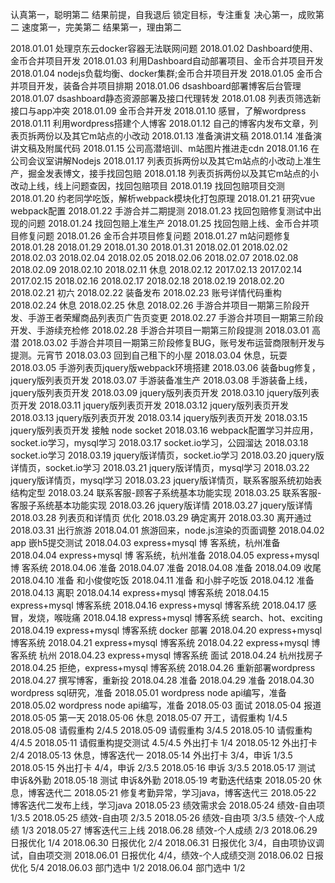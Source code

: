 认真第一，聪明第二
结果前提，自我退后
锁定目标，专注重复
决心第一，成败第二
速度第一，完美第二
结果第一，理由第二


2018.01.01 处理京东云docker容器无法联网问题
2018.01.02 Dashboard使用、金币合并项目开发
2018.01.03 利用Dashboard自动部署项目、金币合并项目开发
2018.01.04 nodejs负载均衡、docker集群;金币合并项目开发
2018.01.05 金币合并项目开发，装备合并项目排期
2018.01.06 dsashboard部署博客后台管理
2018.01.07 dsashboard静态资源部署及接口代理转发
2018.01.08 列表页筛选新接口与app冲突
2018.01.09 金币合并开发
2018.01.10 感冒，了解wordpress
2018.01.11 利用wordpress搭建个人博客
2018.01.12 自己的博客内发布文章，列表页拆两份以及其它m站点的小改动
2018.01.13 准备演讲文稿
2018.01.14 准备演讲文稿及附属代码
2018.01.15 公司高潜培训、m站图片推进走cdn
2018.01.16 在公司会议室讲解Nodejs
2018.01.17 列表页拆两份以及其它m站点的小改动上准生产，掘金发表博文，接手找回包赔
2018.01.18 列表页拆两份以及其它m站点的小改动上线，线上问题查因，找回包赔项目
2018.01.19 找回包赔项目交测
2018.01.20 约老同学吃饭，解析webpack模块化打包原理
2018.01.21 研究vue webpack配置
2018.01.22 手游合并二期提测
2018.01.23 找回包赔修复测试中出现的问题
2018.01.24 找回包赔上准生产
2018.01.25 找回包赔上线、金币合并项目修复问题
2018.01.26 金币合并项目修复问题
2018.01.27 m站问题修复
2018.01.28 
2018.01.29
2018.01.30
2018.01.31
2018.02.01
2018.02.02
2018.02.03
2018.02.04
2018.02.05
2018.02.06
2018.02.07
2018.02.08
2018.02.09
2018.02.10
2018.02.11 休息
2018.02.12
2017.02.13
2017.02.14
2017.02.15
2018.02.16
2018.02.17
2018.02.18
2018.02.19
2018.02.20
2018.02.21 初六
2018.02.22 装备发布
2018.02.23 账号详情代码重构
2018.02.24 休息
2018.02.25 休息
2018.02.26 手游合并项目一期第三阶段开发、手游王者荣耀商品列表页广告页变更
2018.02.27 手游合并项目一期第三阶段开发、手游续充检修
2018.02.28 手游合并项目一期第三阶段提测
2018.03.01 高潜
2018.03.02 手游合并项目一期第三阶段修复BUG，账号发布运营商限制开发与提测。元宵节
2018.03.03 回到自己租下的小屋
2018.03.04 休息，玩耍
2018.03.05 手游列表页jquery版webpack环境搭建
2018.03.06 装备bug修复，jquery版列表页开发
2018.03.07 手游装备准生产
2018.03.08 手游装备上线，jquery版列表页开发
2018.03.09 jquery版列表页开发
2018.03.10 jquery版列表页开发
2018.03.11 jquery版列表页开发
2018.03.12 jquery版列表页开发
2018.03.13 jquery版列表页开发
2018.03.14 jquery版列表页开发
2018.03.15 jquery版列表页开发 接触 node socket
2018.03.16 webpack配置学习并应用，socket.io学习，mysql学习
2018.03.17 socket.io学习，公园溜达
2018.03.18 socket.io学习
2018.03.19 jquery版详情页，socket.io学习
2018.03.20 jquery版详情页，socket.io学习
2018.03.21 jquery版详情页，mysql学习
2018.03.22 jquery版详情页，mysql学习
2018.03.23 jquery版详情页，联系客服系统初始表结构定型
2018.03.24 联系客服-顾客子系统基本功能实现
2018.03.25 联系客服-客服子系统基本功能实现
2018.03.26 jquery版详情
2018.03.27 jquery版详情
2018.03.28 列表页和详情页 优化
2018.03.29 确定离开
2018.03.30 离开通过
2018.03.31 出行旅游
2018.04.01 旅游回来，node.js渲染的页面调整
2018.04.02 app 嵌h5提交测试
2018.04.03 express+mysql 博 客系统，杭州准备
2018.04.04 express+mysql 博 客系统，杭州准备
2018.04.05 express+mysql 博 客系统
2018.04.06 准备
2018.04.07 准备
2018.04.08 准备
2018.04.09 收尾
2018.04.10 准备 和小俊俊吃饭
2018.04.11 准备 和小胖子吃饭
2018.04.12 准备
2018.04.13 离职
2018.04.14 express+mysql 博客系统
2018.04.15 express+mysql 博客系统
2018.04.16 express+mysql 博客系统
2018.04.17 感冒，发烧，喉咙痛
2018.04.18 express+mysql 博客系统 search、hot、exciting
2018.04.19 express+mysql 博客系统 docker 部署
2018.04.20 express+mysql 博客系统
2018.04.21 express+mysql 博客系统
2018.04.22 express+mysql 博客系统 杭州
2018.04.23 express+mysql 博客系统 面试
2018.04.24 杭州找房子
2018.04.25 拒绝，express+mysql 博客系统
2018.04.26 重新部署wordpress
2018.04.27 撰写博客，重新投
2018.04.28 准备
2018.04.29 准备
2018.04.30 wordpress sql研究，准备
2018.05.01 wordpress node api编写，准备
2018.05.02 wordpress node api编写，准备
2018.05·03 面试
2018.05·04 报道
2018.05·05 第一天
2018.05·06 休息
2018.05·07 开工，请假重构 1/4.5
2018.05·08 请假重构 2/4.5
2018.05·09 请假重构 3/4.5
2018.05·10 请假重构 4/4.5
2018.05·11 请假重构提交测试 4.5/4.5 外出打卡 1/4
2018.05·12 外出打卡 2/4
2018.05·13 休息，博客迭代一
2018.05·14 外出打卡 3/4，申诉 1/3.5
2018.05·15 外出打卡 4/4，申诉 2/3.5
2018.05·16 申诉 3/3.5
2018.05·17 测试 申诉&外勤
2018.05·18 测试 申诉&外勤
2018.05·19 考勤迭代结束
2018.05·20 休息，博客迭代二
2018.05·21 修复考勤异常，学习java，博客迭代三
2018.05·22 博客迭代二发布上线，学习java
2018.05·23 绩效需求会
2018.05·24 绩效-自由项 1/3.5
2018.05·25 绩效-自由项 2/3.5
2018.05·26 绩效-自由项 3/3.5 绩效-个人成绩 1/3
2018.05·27 博客迭代三上线
2018.06.28 绩效-个人成绩 2/3
2018.06.29 日报优化 1/4
2018.06.30 日报优化 2/4
2018.06.31 日报优化 3/4，自由项协议调试，自由项交测
2018.06.01 日报优化 4/4，绩效-个人成绩交测
2018.06.02 日报优化 5/4
2018.06.03 部门选中 1/2
2018.06.04 部门选中 1/2
